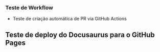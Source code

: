 ### Teste de Workflow
- Teste de criação automática de PR via GitHub Actions

## Teste de deploy do Docusaurus para o GitHub Pages

